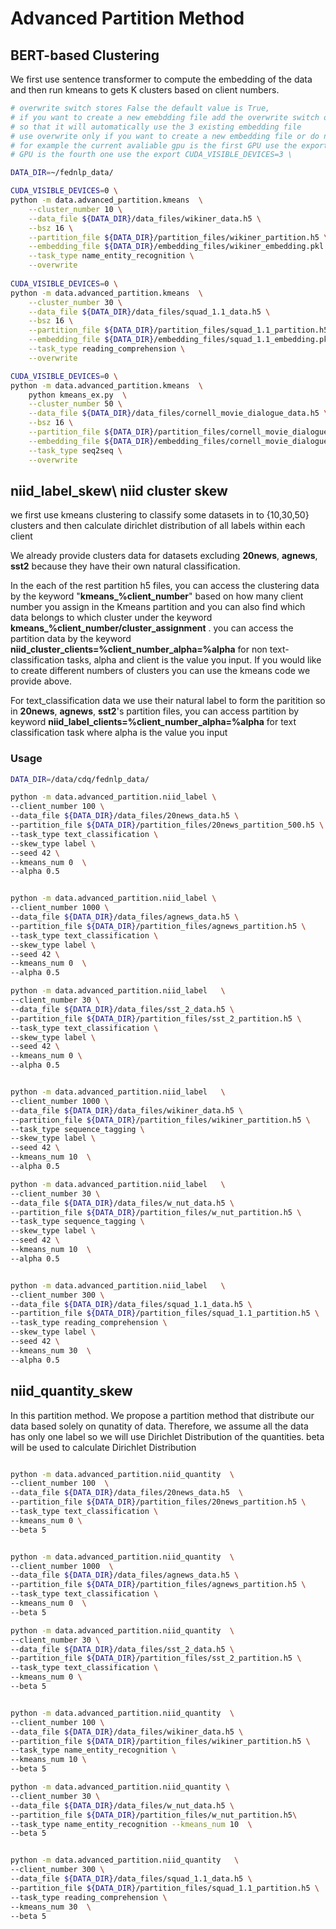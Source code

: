 # Advanced Partition Method

## BERT-based Clustering 
We first use sentence transformer to compute the embedding of the data and then run kmeans to gets K clusters based on client numbers.


```bash
# overwrite switch stores False the default value is True, 
# if you want to create a new emebdding file add the overwrite switch on otherwise delete the argument the default value is True 
# so that it will automatically use the 3 existing embedding file 
# use overwrite only if you want to create a new embedding file or do not have an exisiting embedding file 
# for example the current avaliable gpu is the first GPU use the export CUDA_VISIBLE_DEVICES=0 \ if the current avaliable 
# GPU is the fourth one use the export CUDA_VISIBLE_DEVICES=3 \

DATA_DIR=~/fednlp_data/

CUDA_VISIBLE_DEVICES=0 \
python -m data.advanced_partition.kmeans  \
    --cluster_number 10 \
    --data_file ${DATA_DIR}/data_files/wikiner_data.h5 \
    --bsz 16 \
    --partition_file ${DATA_DIR}/partition_files/wikiner_partition.h5 \
    --embedding_file ${DATA_DIR}/embedding_files/wikiner_embedding.pkl  \
    --task_type name_entity_recognition \
    --overwrite  
    
CUDA_VISIBLE_DEVICES=0 \
python -m data.advanced_partition.kmeans  \
    --cluster_number 30 \
    --data_file ${DATA_DIR}/data_files/squad_1.1_data.h5 \
    --bsz 16 \
    --partition_file ${DATA_DIR}/partition_files/squad_1.1_partition.h5 \
    --embedding_file ${DATA_DIR}/embedding_files/squad_1.1_embedding.pkl  \
    --task_type reading_comprehension \
    --overwrite

CUDA_VISIBLE_DEVICES=0 \
python -m data.advanced_partition.kmeans  \
    python kmeans_ex.py  \
    --cluster_number 50 \
    --data_file ${DATA_DIR}/data_files/cornell_movie_dialogue_data.h5 \
    --bsz 16 \
    --partition_file ${DATA_DIR}/partition_files/cornell_movie_dialogue_partition.h5 \
    --embedding_file ${DATA_DIR}/embedding_files/cornell_movie_dialogue_embedding.pkl  \
    --task_type seq2seq \
    --overwrite

```

## niid_label_skew\ niid cluster skew

we first use kmeans clustering to classify some datasets in to {10,30,50} clusters and then calculate dirichlet distribution of all labels within each client 

We already provide clusters data for datasets excluding **20news**, **agnews**, **sst2** because they have their own natural classification. 

In the each of the rest partition h5 files, you can access the clustering data by the keyword "**kmeans_%client_number**" based on how many client number you assign in the Kmeans partition and you can also find which data belongs to which cluster under the keyword **kmeans_%client_number/cluster_assignment** . 
you can access the partition data by the keyword **niid_cluster_clients=%client_number_alpha=%alpha** for non text-classification tasks, alpha and client is the value you input. If you would like to create different numbers of clusters you can use the kmeans code we provide above. 

For text_classification data we use their natural label to form the paritition so in **20news**, **agnews**, **sst2**'s partition files, you can access partition by keyword **niid_label_clients=%client_number_alpha=%alpha** for text classification task where alpha is the value you input

### Usage

```bash
DATA_DIR=/data/cdq/fednlp_data/

python -m data.advanced_partition.niid_label \
--client_number 100 \
--data_file ${DATA_DIR}/data_files/20news_data.h5 \
--partition_file ${DATA_DIR}/partition_files/20news_partition_500.h5 \
--task_type text_classification \
--skew_type label \
--seed 42 \
--kmeans_num 0  \
--alpha 0.5


python -m data.advanced_partition.niid_label \
--client_number 1000 \
--data_file ${DATA_DIR}/data_files/agnews_data.h5 \
--partition_file ${DATA_DIR}/partition_files/agnews_partition.h5 \
--task_type text_classification \
--skew_type label \
--seed 42 \
--kmeans_num 0  \
--alpha 0.5

python -m data.advanced_partition.niid_label   \
--client_number 30 \
--data_file ${DATA_DIR}/data_files/sst_2_data.h5 \
--partition_file ${DATA_DIR}/partition_files/sst_2_partition.h5 \
--task_type text_classification \
--skew_type label \
--seed 42 \
--kmeans_num 0 \
--alpha 0.5


python -m data.advanced_partition.niid_label   \
--client_number 1000 \
--data_file ${DATA_DIR}/data_files/wikiner_data.h5 \
--partition_file ${DATA_DIR}/partition_files/wikiner_partition.h5 \
--task_type sequence_tagging \
--skew_type label \
--seed 42 \
--kmeans_num 10  \
--alpha 0.5

python -m data.advanced_partition.niid_label   \
--client_number 30 \
--data_file ${DATA_DIR}/data_files/w_nut_data.h5 \
--partition_file ${DATA_DIR}/partition_files/w_nut_partition.h5 \
--task_type sequence_tagging \
--skew_type label \
--seed 42 \
--kmeans_num 10  \
--alpha 0.5


python -m data.advanced_partition.niid_label   \
--client_number 300 \
--data_file ${DATA_DIR}/data_files/squad_1.1_data.h5 \
--partition_file ${DATA_DIR}/partition_files/squad_1.1_partition.h5 \
--task_type reading_comprehension \
--skew_type label \
--seed 42 \
--kmeans_num 30  \
--alpha 0.5
```

## niid_quantity_skew

In this partition method. We propose a partition method that distribute our data based solely on qunatity of data.
Therefore, we assume all the data has only one label so we will use Dirichlet Distribution of 
the quantities. beta will be used to calculate Dirichlet Distribution

``` bash

python -m data.advanced_partition.niid_quantity  \
--client_number 100  \
--data_file ${DATA_DIR}/data_files/20news_data.h5  \
--partition_file ${DATA_DIR}/partition_files/20news_partition.h5 \
--task_type text_classification \
--kmeans_num 0 \
--beta 5


python -m data.advanced_partition.niid_quantity  \
--client_number 1000  \
--data_file ${DATA_DIR}/data_files/agnews_data.h5 \
--partition_file ${DATA_DIR}/partition_files/agnews_partition.h5 \
--task_type text_classification \
--kmeans_num 0  \
--beta 5

python -m data.advanced_partition.niid_quantity  \
--client_number 30 \
--data_file ${DATA_DIR}/data_files/sst_2_data.h5 \
--partition_file ${DATA_DIR}/partition_files/sst_2_partition.h5 \
--task_type text_classification \
--kmeans_num 0 \
--beta 5


python -m data.advanced_partition.niid_quantity  \
--client_number 100 \
--data_file ${DATA_DIR}/data_files/wikiner_data.h5 \
--partition_file ${DATA_DIR}/partition_files/wikiner_partition.h5 \
--task_type name_entity_recognition \
--kmeans_num 10 \
--beta 5

python -m data.advanced_partition.niid_quantity \
--client_number 30 \
--data_file ${DATA_DIR}/data_files/w_nut_data.h5 \
--partition_file ${DATA_DIR}/partition_files/w_nut_partition.h5\
--task_type name_entity_recognition --kmeans_num 10  \
--beta 5


python -m data.advanced_partition.niid_quantity   \
--client_number 300 \
--data_file ${DATA_DIR}/data_files/squad_1.1_data.h5 \
--partition_file ${DATA_DIR}/partition_files/squad_1.1_partition.h5 \
--task_type reading_comprehension \
--kmeans_num 30  \
--beta 5



```


